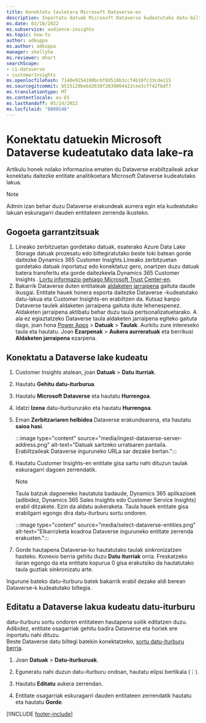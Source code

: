 ```yaml
---
title: Konektatu tauletara Microsoft Dataverse-en
description: Inportatu datuak Microsoft Dataverse kudeatutako datu-biltegia.
ms.date: 03/18/2022
ms.subservice: audience-insights
ms.topic: how-to
author: adkuppa
ms.author: adkuppa
manager: shellyha
ms.reviewer: mhart
searchScope:
- ci-dataverse
- customerInsights
ms.openlocfilehash: 7140e9254108bc6f0d518b3ccf4b10fc33cde115
ms.sourcegitcommit: b515120bebd2638f2639004422cee3cff42fbdf7
ms.translationtype: MT
ms.contentlocale: eu-ES
ms.lasthandoff: 05/24/2022
ms.locfileid: "8800146"
---
```

# <a name="connect-to-data-in-a-microsoft-dataverse-managed-data-lake"></a>Konektatu datuekin Microsoft Dataverse kudeatutako data lake-ra

Artikulu honek nolako informazioa ematen du Dataverse erabiltzaileak azkar konektatu daitezke entitate analitikoetara Microsoft Dataverse kudeatutako lakua. 

> [!NOTE]
> Admin izan behar duzu Dataverse erakundeak aurrera egin eta kudeatutako lakuan eskuragarri dauden entitateen zerrenda ikusteko.

## <a name="important-considerations"></a>Gogoeta garrantzitsuak

1. Lineako zerbitzuetan gordetako datuak, esaterako Azure Data Lake Storage datuak prozesatu edo biltegiratutako beste toki batean gorde daitezke Dynamics 365 Customer Insights.Lineako zerbitzuetan gordetako datuak inportatuz edo konektatuz gero, onartzen duzu datuak batera transferitu eta gorde daitezkeela.Dynamics 365 Customer Insights . [Lortu informazio gehiago Microsoft Trust Center-en](https://www.microsoft.com/trust-center).
2. Bakarrik Dataverse duten entitateak [aldaketen jarraipena](/power-platform/admin/enable-change-tracking-control-data-synchronization) gaituta daude ikusgai. Entitate hauek honera esporta daitezke Dataverse -kudeatutako datu-lakua eta Customer Insights-en erabiltzen da. Kutxaz kanpo Dataverse taulek aldaketen jarraipena gaituta dute lehenespenez. Aldaketen jarraipena aktibatu behar duzu taula pertsonalizatuetarako. A ala ez egiaztatzeko Dataverse taula aldaketen jarraipena egiteko gaituta dago, joan hona [Power Apps](https://make.powerapps.com) > **Datuak** > **Taulak**. Aurkitu zure intereseko taula eta hautatu. Joan **Ezarpenak** > **Aukera aurreratuak** eta berrikusi **Aldaketen jarraipena** ezarpena.

## <a name="connect-to-a-dataverse-managed-lake"></a>Konektatu a Dataverse lake kudeatu

1. Customer Insights atalean, joan **Datuak** > **Datu iturriak**.

2. Hautatu **Gehitu datu-iturburua**.

3. Hautatu **Microsoft Dataverse** eta hautatu **Hurrengoa**.

4. Idatzi **Izena** datu-iturbururako eta hautatu **Hurrengoa**. 

5. Eman **Zerbitzariaren helbidea** Dataverse erakundearena, eta hautatu **saioa hasi**.

   :::image type="content" source="media/ingest-dataverse-server-address.png" alt-text="Datuak sartzeko urratsaren pantaila. Erabiltzaileak Dataverse inguruneko URLa sar dezake bertan.":::

6. Hautatu Customer Insights-en entitate gisa sartu nahi dituzun taulak eskuragarri dagoen zerrendatik.    

   > [!NOTE]
   > Taula batzuk dagoeneko hautatuta badaude, Dynamics 365 aplikazioek (adibidez, Dynamics 365 Sales Insights edo Customer Service Insights) erabil ditzakete. Ezin da aldatu aukeraketa. Taula hauek entitate gisa erabilgarri egongo dira datu-iturburu sortu ondoren.

   :::image type="content" source="media/select-dataverse-entities.png" alt-text="Elkarrizketa koadroa Dataverse inguruneko entitate zerrenda erakusten.":::

7. Gorde hautapena Dataverse-ko hautatutako taulak sinkronizatzen hasteko. Konexio berria gehitu duzu **Datu iturriak** orria. Freskatzeko ilaran egongo da eta entitate kopurua 0 gisa erakutsiko da hautatutako taula guztiak sinkronizatu arte.

Ingurune bateko datu-iturburu batek bakarrik erabil dezake aldi berean Dataverse-k kudeatutako biltegia.

## <a name="edit-a-dataverse-managed-lake-data-source"></a>Editatu a Dataverse lakua kudeatu datu-iturburu

datu-iturburu sortu ondoren entitateen hautapena soilik editatzen duzu. Adibidez, entitate osagarriak gehitu badira Dataverse eta horiek ere inportatu nahi dituzu.    
Beste Dataverse datu biltegi batekin konektatzeko, [sortu datu-iturburu berria](#connect-to-a-dataverse-managed-lake).

1. Joan **Datuak** > **Datu-iturburuak**.

2. Eguneratu nahi duzun datu-iturburu ondoan, hautatu elipsi bertikala (&vellip;).

3. Hautatu **Editatu** aukera zerrendan.

4. Entitate osagarriak eskuragarri dauden entitateen zerrendatik hautatu eta hautatu **Gorde**.

[!INCLUDE [footer-include](includes/footer-banner.md)]
